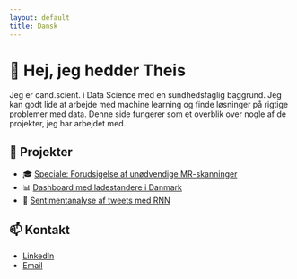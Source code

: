 ```yaml
---
layout: default
title: Dansk
---
```


# 👋 Hej, jeg hedder Theis
Jeg er cand.scient. i Data Science med en sundhedsfaglig baggrund. Jeg kan godt lide at arbejde med machine learning og finde løsninger på rigtige problemer med data.
Denne side fungerer som et overblik over nogle af de projekter, jeg har arbejdet med.

## 🧠 Projekter

- 🎓 [Speciale: Forudsigelse af unødvendige MR-skanninger](#)
- 📊 [Dashboard med ladestandere i Danmark](#)
- 🤖 [Sentimentanalyse af tweets med RNN](#)


## 📫 Kontakt

- [LinkedIn](https://www.linkedin.com/in/theisandersen)  
- [Email](mailto:theis@dinmail.dk)
